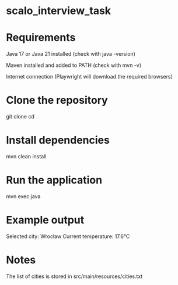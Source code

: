 # scalo_interview_task

# Requirements

Java 17 or Java 21 installed
(check with java -version)

Maven installed and added to PATH
(check with mvn -v)

Internet connection (Playwright will download the required browsers)

# Clone the repository

git clone <repo-url>
cd <repo-folder>

# Install dependencies

mvn clean install

# Run the application

mvn exec:java

# Example output

Selected city: Wrocław
Current temperature: 17.6°C

# Notes

The list of cities is stored in src/main/resources/cities.txt